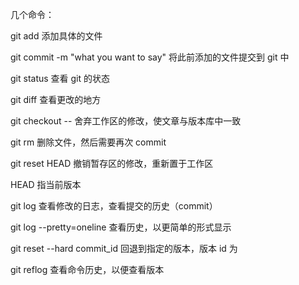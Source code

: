 几个命令：

git add <filename>
添加具体的文件

git commit -m "what you want to say"
将此前添加的文件提交到 git 中

git status
查看 git 的状态

git diff 
查看更改的地方

git checkout -- <filename>
舍弃工作区的修改，使文章与版本库中一致


git rm <filename>
删除文件，然后需要再次 commit

git reset HEAD <filename>
撤销暂存区的修改，重新置于工作区

HEAD 指当前版本

git log 
查看修改的日志，查看提交的历史（commit）

git log --pretty=oneline
查看历史，以更简单的形式显示

git reset --hard commit_id
回退到指定的版本，版本 id 为 <commit>

git reflog
查看命令历史，以便查看版本

